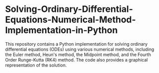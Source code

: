# Solving-Ordinary-Differential-Equations-Numerical-Method-Implementation-in-Python
This repository contains a Python implementation for solving ordinary differential equations (ODEs) using various numerical methods, including the Euler method, Heun's method, the Midpoint method, and the Fourth Order Runge-Kutta (RK4) method. The code also provides a graphical representation of the solution.
